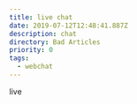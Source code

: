 ```yaml
---
title: live chat
date: 2019-07-12T12:48:41.887Z
description: chat
directory: Bad Articles
priority: 0
tags:
  - webchat
---
```

live

